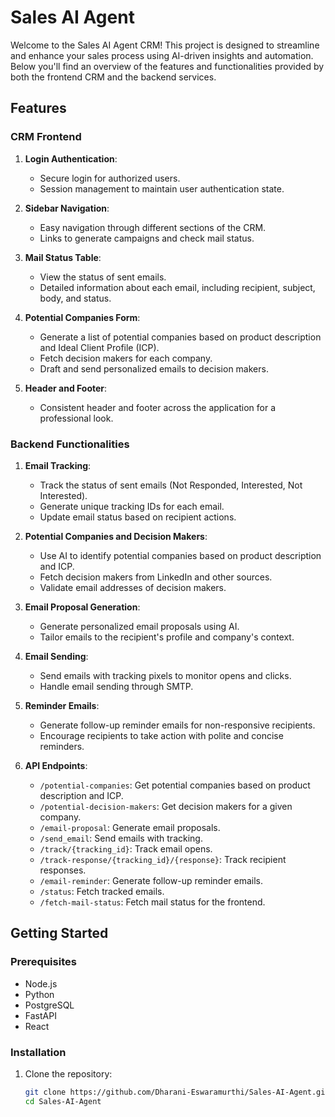 # Sales AI Agent

Welcome to the Sales AI Agent CRM! This project is designed to streamline and enhance your sales process using AI-driven insights and automation. Below you'll find an overview of the features and functionalities provided by both the frontend CRM and the backend services.

## Features

### CRM Frontend

1. **Login Authentication**:
   - Secure login for authorized users.
   - Session management to maintain user authentication state.

2. **Sidebar Navigation**:
   - Easy navigation through different sections of the CRM.
   - Links to generate campaigns and check mail status.

3. **Mail Status Table**:
   - View the status of sent emails.
   - Detailed information about each email, including recipient, subject, body, and status.

4. **Potential Companies Form**:
   - Generate a list of potential companies based on product description and Ideal Client Profile (ICP).
   - Fetch decision makers for each company.
   - Draft and send personalized emails to decision makers.

5. **Header and Footer**:
   - Consistent header and footer across the application for a professional look.

### Backend Functionalities

1. **Email Tracking**:
   - Track the status of sent emails (Not Responded, Interested, Not Interested).
   - Generate unique tracking IDs for each email.
   - Update email status based on recipient actions.

2. **Potential Companies and Decision Makers**:
   - Use AI to identify potential companies based on product description and ICP.
   - Fetch decision makers from LinkedIn and other sources.
   - Validate email addresses of decision makers.

3. **Email Proposal Generation**:
   - Generate personalized email proposals using AI.
   - Tailor emails to the recipient's profile and company's context.

4. **Email Sending**:
   - Send emails with tracking pixels to monitor opens and clicks.
   - Handle email sending through SMTP.

5. **Reminder Emails**:
   - Generate follow-up reminder emails for non-responsive recipients.
   - Encourage recipients to take action with polite and concise reminders.

6. **API Endpoints**:
   - `/potential-companies`: Get potential companies based on product description and ICP.
   - `/potential-decision-makers`: Get decision makers for a given company.
   - `/email-proposal`: Generate email proposals.
   - `/send_email`: Send emails with tracking.
   - `/track/{tracking_id}`: Track email opens.
   - `/track-response/{tracking_id}/{response}`: Track recipient responses.
   - `/email-reminder`: Generate follow-up reminder emails.
   - `/status`: Fetch tracked emails.
   - `/fetch-mail-status`: Fetch mail status for the frontend.

## Getting Started

### Prerequisites

- Node.js
- Python
- PostgreSQL
- FastAPI
- React

### Installation

1. Clone the repository:
   ```bash
   git clone https://github.com/Dharani-Eswaramurthi/Sales-AI-Agent.git
   cd Sales-AI-Agent
